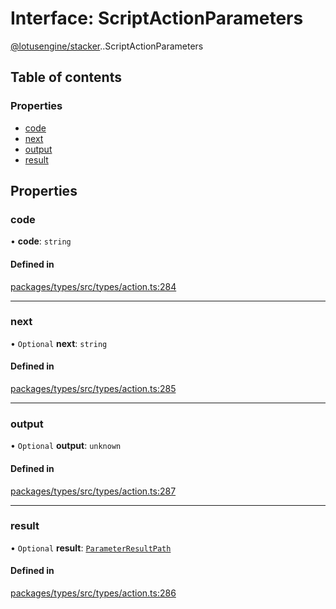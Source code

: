 # Interface: ScriptActionParameters

[@lotusengine/stacker](../wiki/@lotusengine.stacker).[<internal>](../wiki/@lotusengine.stacker.%3Cinternal%3E).ScriptActionParameters

## Table of contents

### Properties

- [code](../wiki/@lotusengine.stacker.%3Cinternal%3E.ScriptActionParameters#code)
- [next](../wiki/@lotusengine.stacker.%3Cinternal%3E.ScriptActionParameters#next)
- [output](../wiki/@lotusengine.stacker.%3Cinternal%3E.ScriptActionParameters#output)
- [result](../wiki/@lotusengine.stacker.%3Cinternal%3E.ScriptActionParameters#result)

## Properties

### code

• **code**: `string`

#### Defined in

[packages/types/src/types/action.ts:284](https://github.com/lotusengine/sdk/blob/f1f5297/packages/types/src/types/action.ts#L284)

___

### next

• `Optional` **next**: `string`

#### Defined in

[packages/types/src/types/action.ts:285](https://github.com/lotusengine/sdk/blob/f1f5297/packages/types/src/types/action.ts#L285)

___

### output

• `Optional` **output**: `unknown`

#### Defined in

[packages/types/src/types/action.ts:287](https://github.com/lotusengine/sdk/blob/f1f5297/packages/types/src/types/action.ts#L287)

___

### result

• `Optional` **result**: [`ParameterResultPath`](../wiki/@lotusengine.stacker.%3Cinternal%3E#parameterresultpath)

#### Defined in

[packages/types/src/types/action.ts:286](https://github.com/lotusengine/sdk/blob/f1f5297/packages/types/src/types/action.ts#L286)
